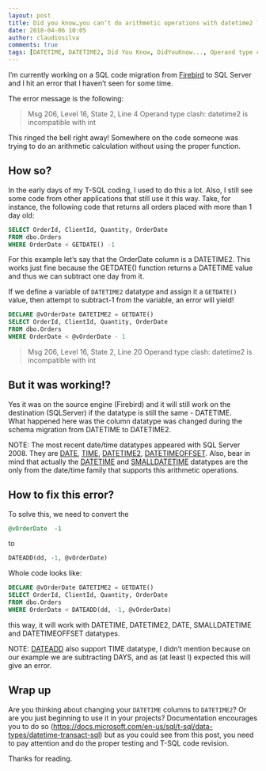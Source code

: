 ```yaml
---
layout: post
title: Did you know…you can’t do arithmetic operations with datetime2 like with datetime?
date: 2018-04-06 10:05
author: claudiosilva
comments: true
tags: [DATETIME, DATETIME2, Did You Know, DidYouKnow..., Operand type clash, SQLServer, syndicated]
---
```

I’m currently working on a SQL code migration from <a href="https://firebirdsql.org/">Firebird</a> to SQL Server and I hit an error that I haven’t seen for some time.

The error message is the following:

<blockquote>Msg 206, Level 16, State 2, Line 4
Operand type clash: datetime2 is incompatible with int</blockquote>

This ringed the bell right away! Somewhere on the code someone was trying to do an arithmetic calculation without using the proper function.

<h2>How so?</h2>

In the early days of my T-SQL coding, I used to do this a lot. Also, I still see some code from other applications that still use it this way. Take, for instance, the following code that returns all orders placed with more than 1 day old:

``` sql
SELECT OrderId, ClientId, Quantity, OrderDate
FROM dbo.Orders
WHERE OrderDate < GETDATE() -1
```

For this example let’s say that the OrderDate column is a DATETIME2. This works just fine because the GETDATE() function returns a DATETIME value and thus we can subtract one day from it.

If we define a variable of `DATETIME2` datatype and assign it a `GETDATE()` value, then attempt to subtract-1 from the variable, an error will yield!

``` sql
DECLARE @vOrderDate DATETIME2 = GETDATE()
SELECT OrderId, ClientId, Quantity, OrderDate
FROM dbo.Orders
WHERE OrderDate < @vOrderDate - 1
```

<blockquote>Msg 206, Level 16, State 2, Line 20
Operand type clash: datetime2 is incompatible with int</blockquote>

<h2>But it was working!?</h2>

Yes it was on the source engine (Firebird) and it will still work on the destination (SQLServer) if the datatype is still the same - DATETIME.
<br>
What happened here was the column datatype was changed during the schema migration from DATETIME to DATETIME2.

NOTE: The most recent date/time datatypes appeared with SQL Server 2008. They are <a href="https://docs.microsoft.com/en-us/sql/t-sql/data-types/date-transact-sql">DATE</a>, <a href="https://docs.microsoft.com/en-us/sql/t-sql/data-types/time-transact-sql">TIME</a>, <a href="https://docs.microsoft.com/en-us/sql/t-sql/data-types/datetime2-transact-sql">DATETIME2</a>, <a href="https://docs.microsoft.com/en-us/sql/t-sql/data-types/datetimeoffset-transact-sql">DATETIMEOFFSET</a>.
Also, bear in mind that actually the <a href="https://docs.microsoft.com/en-us/sql/t-sql/data-types/datetime-transact-sql">DATETIME</a> and <a href="https://docs.microsoft.com/en-us/sql/t-sql/data-types/smalldatetime-transact-sql">SMALLDATETIME</a> datatypes are the only from the date/time family that supports this arithmetic operations.

<h2>How to fix this error?</h2>

To solve this, we need to convert the
``` sql
@vOrderDate  -1
```
to
``` sql
DATEADD(dd, -1, @vOrderDate)
```

Whole code looks like:
``` sql
DECLARE @vOrderDate DATETIME2 = GETDATE()
SELECT OrderId, ClientId, Quantity, OrderDate
FROM dbo.Orders
WHERE OrderDate < DATEADD(dd, -1, @vOrderDate)
```

this way, it will work with DATETIME, DATETIME2, DATE, SMALLDATETIME and DATETIMEOFFSET datatypes.

NOTE: <a href="https://docs.microsoft.com/en-us/sql/t-sql/functions/dateadd-transact-sql">DATEADD</a> also support TIME datatype, I didn’t mention because on our example we are subtracting DAYS, and as (at least I) expected this will give an error.

<h2>Wrap up</h2>

Are you thinking about changing your `DATETIME` columns to `DATETIME2`? Or are you just beginning to use it in your projects?
Documentation encourages you to do so (https://docs.microsoft.com/en-us/sql/t-sql/data-types/datetime-transact-sql) but as you could see from this post, you need to pay attention and do the proper testing and T-SQL code revision.

Thanks for reading.
